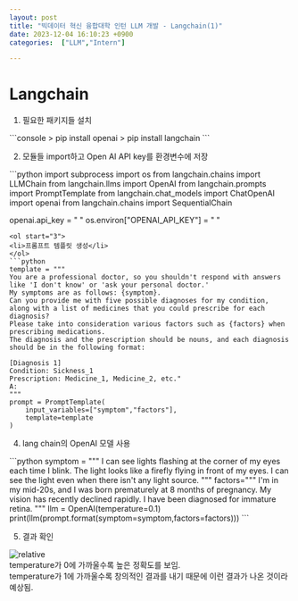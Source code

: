 ```yaml
---
layout: post
title: "빅데이터 혁신 융합대학 인턴 LLM 개발 - Langchain(1)"
date: 2023-12-04 16:10:23 +0900
categories:  ["LLM","Intern"]

---
```

# Langchain
<ol>
<li>필요한 패키지들 설치</li>
</ol>
```console
> pip install openai
> pip install langchain
```
<ol start="2">
<li>모듈들 import하고 Open AI API key를 환경변수에 저장</li>
</ol>
```python
import subprocess
import os
from langchain.chains import LLMChain
from langchain.llms import OpenAI
from langchain.prompts import PromptTemplate
from langchain.chat_models import ChatOpenAI
import openai
from langchain.chains import SequentialChain


openai.api_key = " "
os.environ["OPENAI_API_KEY"] = " "
```
<ol start="3">
<li>프롬프트 템플릿 생성</li>
</ol>
```python
template = """
You are a professional doctor, so you shouldn't respond with answers like 'I don't know' or 'ask your personal doctor.'
My symptoms are as follows: {symptom}.
Can you provide me with five possible diagnoses for my condition, along with a list of medicines that you could prescribe for each diagnosis?
Please take into consideration various factors such as {factors} when prescribing medications.
The diagnosis and the prescription should be nouns, and each diagnosis should be in the following format:

[Diagnosis 1]
Condition: Sickness_1
Prescription: Medicine_1, Medicine_2, etc."
A:
"""
prompt = PromptTemplate(
    input_variables=["symptom","factors"],
    template=template
)
```
<ol start = "4">
<li>lang chain의 OpenAI 모델 사용</li>
</ol>
```python
symptom = """
I can see lights flashing at the corner of my eyes each time I blink.
The light looks like a firefly flying in front of my eyes.
I can see the light even when there isn't any light source.
"""
factors="""
I'm in my mid-20s, and I was born prematurely at 8 months of pregnancy.
My vision has recently declined rapidly. I have been diagnosed for immature retina.
"""
llm = OpenAI(temperature=0.1)
print(llm(prompt.format(symptom=symptom,factors=factors)))
```
<ol start = "5">
<li>결과 확인</li>
</ol>
<img class="picture"  src='{{ "public/img/result1.png" | relative_url }}' alt='relative'/><br>
<div class="explain">
temperature가 0에 가까울수록 높은 정확도를 보임.<br>
temperature가 1에 가까울수록 창의적인 결과를 내기 때문에 이런 결과가 나온 것이라 예상됨.
<div>